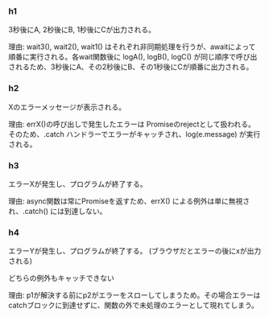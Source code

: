### h1

3秒後にA, 2秒後にB, 1秒後にCが出力される。

理由: wait3(), wait2(), wait1() はそれぞれ非同期処理を行うが、awaitによって順番に実行される。各wait関数後に logA(), logB(), logC() が同じ順序で呼び出されるため、3秒後にA、その2秒後にB、その1秒後にCが順番に出力される。

### h2

Xのエラーメッセージが表示される。

理由: errX()の呼び出しで発生したエラーは Promiseのrejectとして扱われる。  
そのため、.catch ハンドラーでエラーがキャッチされ、log(e.message) が実行される。

### h3

エラーXが発生し、プログラムが終了する。

理由: async関数は常にPromiseを返すため、errX() による例外は単に無視され、.catch() には到達しない。

### h4

エラーYが発生し、プログラムが終了する。
(ブラウザだとエラーの後にxが出力される)

どちらの例外もキャッチできない

理由: p1が解決する前にp2がエラーをスローしてしまうため。その場合エラーはcatchブロックに到達せずに、関数の外で未処理のエラーとして現れてしまう。
